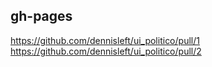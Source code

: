 ## gh-pages
https://github.com/dennisleft/ui_politico/pull/1
https://github.com/dennisleft/ui_politico/pull/2
